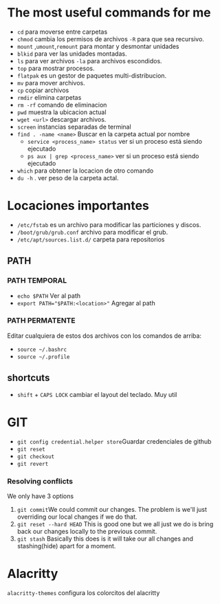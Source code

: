 
# The most useful commands for me
- `cd` para moverse entre carpetas
- `chmod` cambia los permisos de archivos `-R` para que sea recursivo.
- `mount` ,`umount`,`remount` para montar y desmontar unidades
- `blkid` para ver las unidades  montadas. 
- `ls` para ver archivos `-la` para archivos escondidos.
- `top` para mostrar procesos.
- `flatpak` es un gestor de paquetes multi-distribucion.
- `mv` para mover archivos.
- `cp` copiar archivos
- `rmdir` elimina carpetas
- `rm -rf` comando de eliminacion
- `pwd` muestra la ubicacion actual
- `wget <url>` descargar archivos. 
- `screen` instancias separadas de terminal 
- `find . -name <name>` Buscar en la carpeta actual por nombre
	- `service <process_name> status` ver si un proceso está siendo ejecutado
	- `ps aux | grep <process_name>` ver si un proceso está siendo ejecutado
- `which` para obtener la locacion de otro comando 
- `du -h` . ver peso de la carpeta actal.
# Locaciones importantes
- `/etc/fstab` es un archivo para modificar las particiones y discos.
- `/boot/grub/grub.conf` archivo para modificar el grub.
- `/etc/apt/sources.list.d/` carpeta para repositorios


## PATH
### PATH TEMPORAL
- `echo $PATH` Ver al path
- `export PATH="$PATH:<location>"` Agregar al path
### PATH PERMATENTE
Editar cualquiera de estos dos archivos con los comandos de arriba:
- `source ~/.bashrc`
- `source ~/.profile`
## shortcuts
- `shift` + `CAPS LOCK` cambiar el layout del teclado. Muy util


# GIT
- `git config credential.helper store`Guardar credenciales de github
- `git reset`
- `git checkout`
- `git revert` 
### Resolving conflicts
We only have 3 options
1. `git commit`We could commit our changes. The problem is we'll just overriding our local changes if we do that.
2. `git reset --hard HEAD` This is good one but we all just we do is bring back our changes locally to the previous commit.
3. `git stash` Basically this does is it will take our all changes and stashing(hide) apart for a moment.

# Alacritty
`alacritty-themes` configura los colorcitos del alacritty

